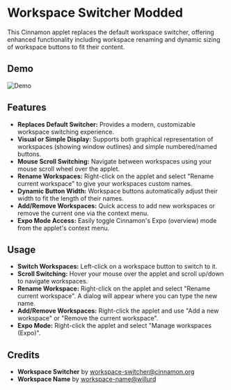 
# Workspace Switcher Modded

This Cinnamon applet replaces the default workspace switcher, offering enhanced functionality including workspace renaming and dynamic sizing of workspace buttons to fit their content.

## Demo

![Demo](assets/demo.gif)

## Features

*   **Replaces Default Switcher:** Provides a modern, customizable workspace switching experience.
*   **Visual or Simple Display:** Supports both graphical representation of workspaces (showing window outlines) and simple numbered/named buttons.
*   **Mouse Scroll Switching:** Navigate between workspaces using your mouse scroll wheel over the applet.
*   **Rename Workspaces:** Right-click on the applet and select "Rename current workspace" to give your workspaces custom names.
*   **Dynamic Button Width:** Workspace buttons automatically adjust their width to fit the length of their names.
*   **Add/Remove Workspaces:** Quick access to add new workspaces or remove the current one via the context menu.
*   **Expo Mode Access:** Easily toggle Cinnamon's Expo (overview) mode from the applet's context menu.

## Usage

*   **Switch Workspaces:** Left-click on a workspace button to switch to it.
*   **Scroll Switching:** Hover your mouse over the applet and scroll up/down to navigate workspaces.
*   **Rename Workspace:** Right-click on the applet and select "Rename current workspace". A dialog will appear where you can type the new name.
*   **Add/Remove Workspaces:** Right-click the applet and use "Add a new workspace" or "Remove the current workspace".
*   **Expo Mode:** Right-click the applet and select "Manage workspaces (Expo)".

## Credits

*   **Workspace Switcher** by [workspace-switcher@cinnamon.org](https://cinnamon-spices.linuxmint.com/)
*   **Workspace Name** by [workspace-name@willurd](https://cinnamon-spices.linuxmint.com/applets/view/222)


